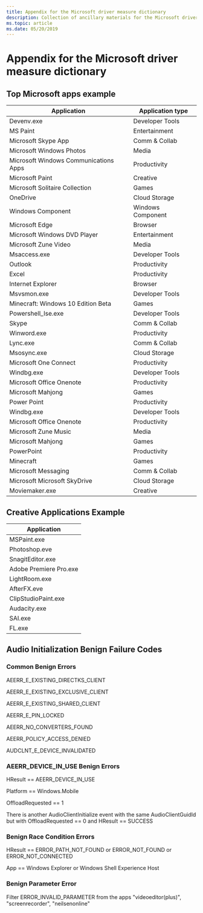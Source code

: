 ```yaml
---
title: Appendix for the Microsoft driver measure dictionary
description: Collection of ancillary materials for the Microsoft driver measure dictionary
ms.topic: article
ms.date: 05/20/2019
---
```


# Appendix for the Microsoft driver measure dictionary

## Top Microsoft apps example

|Application|Application type|
|----|----|
|Devenv.exe|Developer Tools|
|MS Paint|Entertainment|
|Microsoft Skype App|Comm & Collab|
|Microsoft Windows Photos|Media|
|Microsoft Windows Communications Apps|Productivity|
|Microsoft Paint|Creative|
|Microsoft Solitaire Collection|Games|
|OneDrive|Cloud Storage|
|Windows Component|Windows Component|
|Microsoft Edge|Browser|
|Microsoft Windows DVD Player|Entertainment|
|Microsoft Zune Video|Media|
|Msaccess.exe|Developer Tools|
|Outlook|Productivity|
|Excel|Productivity|
|Internet Explorer|Browser|
|Msvsmon.exe|Developer Tools|
|Minecraft: Windows 10 Edition Beta|Games|
|Powershell_Ise.exe|Developer Tools|
|Skype|Comm & Collab|
|Winword.exe|Productivity|
|Lync.exe|Comm & Collab|
|Msosync.exe|Cloud Storage|
|Microsoft One Connect|Productivity|
|Windbg.exe|Developer Tools|
|Microsoft Office Onenote|Productivity|
|Microsoft Mahjong|Games|
|Power Point|Productivity|
|Windbg.exe|Developer Tools|
|Microsoft Office Onenote|Productivity|
|Microsoft Zune Music|Media|
|Microsoft Mahjong|Games|
|PowerPoint|Productivity|
|Minecraft|Games|
|Microsoft Messaging|Comm & Collab|
|Microsoft Microsoft SkyDrive|Cloud Storage|
|Moviemaker.exe|Creative|

## Creative Applications Example

|Application|
|----|
|MSPaint.exe|
|Photoshop.eve|
|SnagitEditor.exe|
|Adobe Premiere Pro.exe|
|LightRoom.exe|
|AfterFX.eve|
|ClipStudioPaint.exe|
|Audacity.exe|
|SAI.exe|
|FL.exe|

## Audio Initialization Benign Failure Codes

### Common Benign Errors

AEERR_E_EXISTING_DIRECTKS_CLIENT

AEERR_E_EXISTING_EXCLUSIVE_CLIENT

AEERR_E_EXISTING_SHARED_CLIENT

AEERR_E_PIN_LOCKED

AEERR_NO_CONVERTERS_FOUND

AEERR_POLICY_ACCESS_DENIED

AUDCLNT_E_DEVICE_INVALIDATED

### AEERR_DEVICE_IN_USE Benign Errors

HResult == AEERR_DEVICE_IN_USE

Platform == Windows.Mobile

OffloadRequested == 1

There is another AudioClientInitialize event with the same AudioClientGuidId but with OffloadRequested == 0 and HResult == SUCCESS

### Benign Race Condition Errors

HResult == ERROR_PATH_NOT_FOUND or ERROR_NOT_FOUND or ERROR_NOT_CONNECTED

App == Windows Explorer or Windows Shell Experience Host

### Benign Parameter Error

Filter ERROR_INVALID_PARAMETER from the apps "videoeditor(plus)", "screenrecorder", "neilsenonline"
